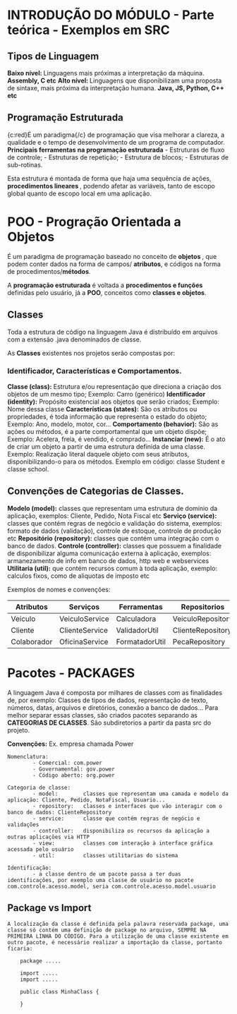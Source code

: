 # INTRODUÇÃO DO MÓDULO - Parte teórica - Exemplos em SRC

## Tipos de Linguagem

<b>Baixo nível: </b> Linguagens mais próximas a interpretação da máquina. <b>Assembly, C etc</b>
<b>Alto nível: </b> Linguagens que disponibilizam uma proposta de sintaxe, mais próxima da interpretação humana. <b>Java, JS, Python, C++ etc </b>

## Programação Estruturada

{c:red}É um paradigma{/c} de programação que visa melhorar a clareza, a qualidade e o tempo de desenvolvimento de um programa de computador.
<b>Principais ferramentas na programação estruturada</b>
    - Estruturas de fluxo de controle;
    - Estruturas de repetição;
    - Estrutura de blocos;
    - Estruturas de sub-rotinas.

Esta estrutura é montada de forma que haja uma sequência de ações, <b> procedimentos lineares </b>, podendo afetar as variáveis, tanto de escopo global quanto de escopo local em uma aplicação.

# POO - Progração Orientada a Objetos

É um paradigma de programação baseado no conceito de <b> objetos </b>, que podem conter dados na forma de campos/ <b>atributos</b>, e códigos na forma de procedimentos/<b>métodos</b>.

A <b>programação estruturada</b> é voltada a <b>procedimentos e funções</b> definidas pelo usuário, já a <b>POO</b>, conceitos como <b>classes e objetos</b>.

## Classes

Toda a estrutura de código na linguagem Java é distribuído em arquivos com a extensão .java denominados de classe.

As <b>Classes</b> existentes nos projetos serão compostas por:

### Identificador, Características e Comportamentos.

<b>Classe (class):</b>              Estrutura e/ou representação que direciona a criação dos objetos de um mesmo tipo;      Exemplo: Carro (genérico)
<b>Identificador (identity):</b>    Propósito existencial aos objetos que serão criados;                                    Exemplo: Nome dessa classe
<b>Características (states):</b>    São os atributos ou propriedades, é toda informação que representa o estado do objeto;  Exemplo: Ano, modelo, motor, cor...
<b>Comportamento (behavior):</b>    São as ações ou métodos, é a parte comportamental que um objeto dispõe;                 Exemplo: Acelera, freia, é vendido, é comprado...
<b>Instanciar (new):</b>            É o ato de criar um objeto a partir de uma estrutura definida de uma classe.            Exemplo: Realização literal daquele objeto com seus atributos, disponibilizando-o para os métodos.
Exemplo em código: classe Student e classe school.

## Convenções de Categorias de Classes.

 <b>Modelo (model):</b> classes que representam uma estrutura de domínio da aplicação, exemplos: Cliente, Pedido, Nota Fiscal etc
 <b>Serviço (service):</b> classes que contém regras de negócio e validação do sistema, exemplos: formato de dados (validação), controle de estoque, controle de produção etc
 <b>Repositório (repository):</b> classes que contém uma integração com o banco de dados.
 <b>Controle (controller):</b> classes que possuem a finalidade de disponibilizar alguma comunicação externa à aplicação, exemplos: armanezamento de info em banco de dados, http web e webservices
 <b>Utilitaria (util):</b> que contém recursos comum à toda aplicação, exemplo: calculos fixos, como de aliquotas de imposto etc

Exemplos de nomes e convenções: 

 | Atributos | Serviços | Ferramentas | Repositorios |
 | ----- | ----- | ----- | ----- |
 | Veículo | VeiculoService | Calculadora | VeiculoRepository |
 | Cliente | ClienteService | ValidadorUtil | ClienteRepository |
 | Colaborador | OficinaService | FormatadorUtil | PecaRepository |

 # Pacotes - PACKAGES

 A linguagem Java é composta por milhares de classes com as finalidades de, por exemplo: Classes de tipos de dados, representação de texto, números, datas, arquivos e diretórios, conexão a banco de dados... Para melhor separar essas classes, são criados pacotes separando as <b>CATEGORIAS DE CLASSES</b>. São subdiretorios a partir da pasta src do projeto.

 <b>Convenções:</b>
Ex. empresa chamada Power

    Nomenclatura:
            - Comercial: com.power
            - Governamental: gov.power
            - Código aberto: org.power
    
    Categoria de classe:
            - model:        classes que representam uma camada e modelo da aplicação: Cliente, Pedido, NotaFiscal, Usuario...
            - repository:   classes e interfaces que vão interagir com o banco de dados: ClienteRepository
            - service:      classe que contém regras de negócio e validações
            - controller:   disponibiliza os recursos da aplicação a outras aplicações via HTTP
            - view:         classes com interação à interface gráfica acessada pelo usuário
            - util:         classes utilitarias do sistema

    Identificação: 
            - a classe dentro de um pacote passa a ter duas identificações, por exemplo uma classe de usuário no pacote com.controle.acesso.model, seria com.controle.acesso.model.usuario


## Package vs Import

    A localização da classe é definida pela palavra reservada package, uma classe só contém uma definição de package no arquivo, SEMPRE NA PRIMEIRA LINHA DO CÓDIGO. Para a utilização de uma classe existente em outro pacote, é necessário realizar a importação da classe, portanto ficaria:

```
    package .....
    
    import .....
    import .....

    public class MinhaClass {

    }
```
    
